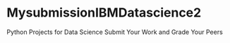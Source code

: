 # MysubmissionIBMDatascience2
Python Projects for Data Science Submit Your Work and Grade Your Peers 
